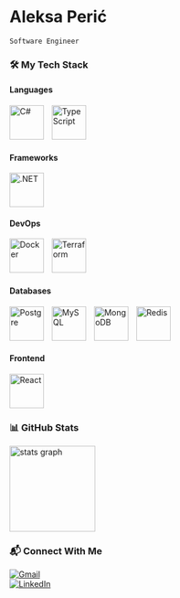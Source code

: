# Aleksa Perić
`Software Engineer`

### 🛠️ My Tech Stack

#### Languages
<img alt="C#" width="60px" style="padding-right: 10px" src="https://cdn.jsdelivr.net/gh/devicons/devicon@latest/icons/csharp/csharp-original.svg" />
<img alt="TypeScript" width="60px" style="padding-right: 10px" src="https://cdn.jsdelivr.net/gh/devicons/devicon@latest/icons/typescript/typescript-original.svg" />

#### Frameworks
<img alt=".NET" width="60px" style="padding-right: 10px" src="https://cdn.jsdelivr.net/gh/devicons/devicon@latest/icons/dotnetcore/dotnetcore-original.svg" />

#### DevOps
<img alt="Docker" width="60px" style="padding-right: 10px" src="https://cdn.jsdelivr.net/gh/devicons/devicon@latest/icons/docker/docker-original.svg" />
<img alt="Terraform" width="60px" style="padding-right: 10px" src="https://cdn.jsdelivr.net/gh/devicons/devicon@latest/icons/terraform/terraform-original.svg" />

#### Databases
<img alt="Postgre" width="60px" style="padding-right: 10px" src="https://cdn.jsdelivr.net/gh/devicons/devicon@latest/icons/postgresql/postgresql-original.svg" />
<img alt="MySQL" width="60px" style="padding-right: 10px" src="https://cdn.jsdelivr.net/gh/devicons/devicon@latest/icons/mysql/mysql-original.svg" />
<img alt="MongoDB" width="60px" style="padding-right: 10px" src="https://cdn.jsdelivr.net/gh/devicons/devicon@latest/icons/mongodb/mongodb-original-wordmark.svg" />
<img alt="Redis" width="60px" style="padding-right: 10px" src="https://cdn.jsdelivr.net/gh/devicons/devicon@latest/icons/redis/redis-original.svg" />

#### Frontend
<img alt="React" width="60px" style="padding-right: 10px" src="https://cdn.jsdelivr.net/gh/devicons/devicon@latest/icons/react/react-original.svg" />


### 📊 GitHub Stats
<div>
    <img alt="stats graph" src="https://github-readme-stats.vercel.app/api?username=aleksa1205&hide_title=false&hide_rank=false&show_icons=true&include_all_commits=true&count_private=true&disable_animations=false&theme=midnight-purple&locale=en&hide_border=false" height="150" />
</div>


### 📬 Connect With Me
<div>
  <a href="mailto:alex.peric1205@gmail.com">
    <img alt="Gmail" src="https://img.shields.io/badge/Gmail-D14836?style=for-the-badge&logo=gmail&logoColor=white" />
  </a>
</div>
<div>
  <a href="https://www.linkedin.com/in/aleksaperic02/">
    <img alt="LinkedIn" src="https://img.shields.io/badge/LinkedIn-0077B5?style=for-the-badge&logo=linkedin&logoColor=white" />
  </a>
</div>
